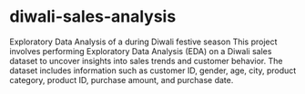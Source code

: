 # diwali-sales-analysis
Exploratory Data Analysis  of a during Diwali festive season 
This project involves performing Exploratory Data Analysis (EDA) on a Diwali sales dataset to uncover insights into sales trends and customer behavior. The dataset includes information such as customer ID, gender, age, city, product category, product ID, purchase amount, and purchase date.
